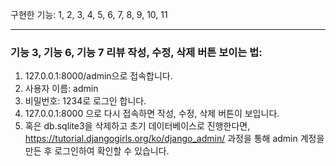 구현한 기능: 1, 2, 3, 4, 5, 6, 7, 8, 9, 10, 11

---

### 기능 3, 기능 6, 기능 7 리뷰 작성, 수정, 삭제 버튼 보이는 법:

1. 127.0.0.1:8000/admin으로 접속합니다.
2. 사용자 이름: admin
3. 비밀번호: 1234로 로그인 합니다.
4. 127.0.0.1:8000 으로 다시 접속하면 작성, 수정, 삭제 버튼이 보입니다.
5. 혹은 db.sqlite3을 삭제하고 초기 데이터베이스로 진행한다면, https://tutorial.djangogirls.org/ko/django_admin/ 과정을 통해 admin 계정을 만든 후 로그인하여 확인할 수 있습니다.